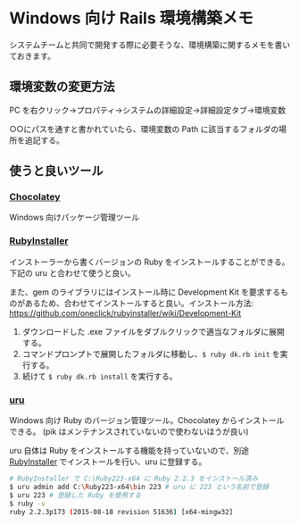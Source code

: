 # Windows 向け Rails 環境構築メモ

システムチームと共同で開発する際に必要そうな、環境構築に関するメモを書いておきます。

## 環境変数の変更方法

PC を右クリック→プロパティ→システムの詳細設定→詳細設定タブ→環境変数

○○にパスを通すと書かれていたら、環境変数の Path に該当するフォルダの場所を追記する。

## 使うと良いツール

### [Chocolatey](https://chocolatey.org/)

Windows 向けパッケージ管理ツール

### [RubyInstaller](http://rubyinstaller.org/)

インストーラーから書くバージョンの Ruby をインストールすることができる。下記の uru と合わせて使うと良い。

また、gem のライブラリにはインストール時に Development Kit を要求するものがあるため、合わせてインストールすると良い。インストール方法: https://github.com/oneclick/rubyinstaller/wiki/Development-Kit

1. ダウンロードした .exe ファイルをダブルクリックで適当なフォルダに展開する。
1. コマンドプロンプトで展開したフォルダに移動し、`$ ruby dk.rb init` を実行する。
1. 続けて `$ ruby dk.rb install` を実行する。

### [uru](https://bitbucket.org/jonforums/uru)

Windows 向け Ruby のバージョン管理ツール。Chocolatey からインストールできる。
(pik はメンテナンスされていないので使わないほうが良い)

uru 自体は Ruby をインストールする機能を持っていないので、別途 [RubyInstaller](http://rubyinstaller.org/) でインストールを行い、uru に登録する。

```sh
# RubyInstaller で C:\Ruby223-x64 に Ruby 2.2.3 をインストール済み
$ uru admin add C:\Ruby223-x64\bin 223 # uru に 223 という名前で登録
$ uru 223 # 登録した Ruby を使用する
$ ruby -v
ruby 2.2.3p173 (2015-08-18 revision 51636) [x64-mingw32]
```
